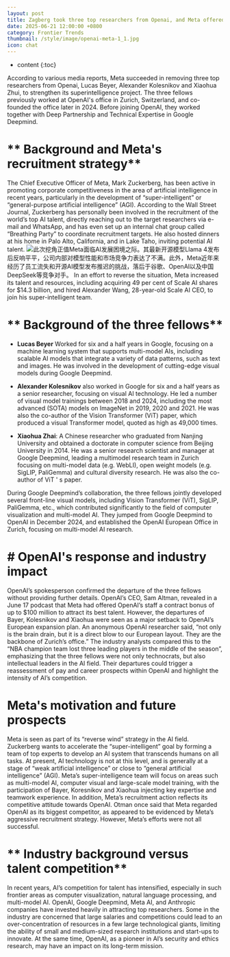 ```yaml
---
layout: post
title: Zagberg took three top researchers from Openai, and Meta offered $100 million in contract money to dig people.
date: 2025-06-21 12:00:00 +0800
category: Frontier Trends
thumbnail: /style/image/openai-meta-1_1.jpg
icon: chat
---
```

* content
{:toc}

According to various media reports, Meta succeeded in removing three top researchers from Openai, Lucas Beyer, Alexander Kolesnikov and Xiaohua Zhui, to strengthen its superintelligence project. The three fellows previously worked at OpenAI's office in Zurich, Switzerland, and co-founded the office later in 2024. Before joining OpenAI, they worked together with Deep Partnership and Technical Expertise in Google Deepmind.

# ** Background and Meta's recruitment strategy**
The Chief Executive Officer of Meta, Mark Zuckerberg, has been active in promoting corporate competitiveness in the area of artificial intelligence in recent years, particularly in the development of “super-intelligent” or “general-purpose artificial intelligence” (AGI). According to the Wall Street Journal, Zuckerberg has personally been involved in the recruitment of the world’s top AI talent, directly reaching out to the target researchers via e-mail and WhatsApp, and has even set up an internal chat group called “Breathing Party” to coordinate recruitment targets. He also hosted dinners at his home in Palo Alto, California, and in Lake Taho, inviting potential AI talent.
![](https://assets-v2.circle.so/s68ux2lrjzip97vf3bvp8j3rc0c3)此次挖角正值Meta面临AI发展困境之际。其最新开源模型Llama 4发布后反响平平，公司内部对模型性能和市场竞争力表达了不满。此外，Meta近年来经历了员工流失和开源AI模型发布推迟的挑战，落后于谷歌、OpenAI以及中国DeepSeek等竞争对手。
In an effort to reverse the situation, Meta increased its talent and resources, including acquiring 49 per cent of Scale AI shares for $14.3 billion, and hired Alexander Wang, 28-year-old Scale AI CEO, to join his super-intelligent team.

# ** Background of the three fellows**

- **Lucas Beyer** Worked for six and a half years in Google, focusing on a machine learning system that supports multi-model AIs, including scalable AI models that integrate a variety of data patterns, such as text and images. He was involved in the development of cutting-edge visual models during Google Deepmind.

- **Alexander Kolesnikov** also worked in Google for six and a half years as a senior researcher, focusing on visual AI technology. He led a number of visual model trainings between 2018 and 2024, including the most advanced (SOTA) models on ImageNet in 2019, 2020 and 2021. He was also the co-author of the Vision Transformer (ViT) paper, which produced a visual Transformer model, quoted as high as 49,000 times.

- **Xiaohua Zhai**: A Chinese researcher who graduated from Nanjing University and obtained a doctorate in computer science from Beijing University in 2014. He was a senior research scientist and manager at Google Deepmind, leading a multimodel research team in Zurich focusing on multi-model data (e.g. WebLI), open weight models (e.g. SigLIP, PaliGemma) and cultural diversity research. He was also the co-author of ViT ' s paper.

During Google Deepmind’s collaboration, the three fellows jointly developed several front-line visual models, including Vision Transformer (ViT), SigLIP, PaliGemma, etc., which contributed significantly to the field of computer visualization and multi-model AI. They jumped from Google Deepmind to OpenAI in December 2024, and established the OpenAI European Office in Zurich, focusing on multi-model AI research.

# # **OpenAI's response and industry impact**
OpenAI’s spokesperson confirmed the departure of the three fellows without providing further details. OpenAI’s CEO, Sam Altman, revealed in a June 17 podcast that Meta had offered OpenAI’s staff a contract bonus of up to $100 million to attract its best talent.
However, the departures of Bayer, Kolesnikov and Xiaohua were seen as a major setback to OpenAI’s European expansion plan. An anonymous OpenAI researcher said, “not only is the brain drain, but it is a direct blow to our European layout. They are the backbone of Zurich’s office.”
The industry analysts compared this to the “NBA champion team lost three leading players in the middle of the season”, emphasizing that the three fellows were not only technocrats, but also intellectual leaders in the AI field. Their departures could trigger a reassessment of pay and career prospects within OpenAI and highlight the intensity of AI’s competition.

# **Meta's motivation and future prospects**
Meta is seen as part of its “reverse wind” strategy in the AI field. Zuckerberg wants to accelerate the “super-intelligent” goal by forming a team of top experts to develop an AI system that transcends humans on all tasks. At present, AI technology is not at this level, and is generally at a stage of “weak artificial intelligence” or close to “general artificial intelligence” (AGI). Meta’s super-intelligence team will focus on areas such as multi-model AI, computer visual and large-scale model training, with the participation of Bayer, Koresnikov and Xiaohua injecting key expertise and teamwork experience.
In addition, Meta’s recruitment action reflects its competitive attitude towards OpenAI. Otman once said that Meta regarded OpenAI as its biggest competitor, as appeared to be evidenced by Meta’s aggressive recruitment strategy. However, Meta’s efforts were not all successful.

# ** Industry background versus talent competition**
In recent years, AI’s competition for talent has intensified, especially in such frontier areas as computer visualization, natural language processing, and multi-model AI. OpenAI, Google Deepmind, Meta AI, and Anthropic companies have invested heavily in attracting top researchers.
Some in the industry are concerned that large salaries and competitions could lead to an over-concentration of resources in a few large technological giants, limiting the ability of small and medium-sized research institutions and start-ups to innovate. At the same time, OpenAI, as a pioneer in AI’s security and ethics research, may have an impact on its long-term mission.
